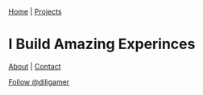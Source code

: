 [Home](/) | [Projects](/projects) 

# I Build Amazing Experinces
[About](/about) | [Contact](/contact)

<a align="center" class="github-button" href="https://github.com/diligamer" aria-label="Follow @diligamer on GitHub">Follow @diligamer</a>
<script async defer src="https://buttons.github.io/buttons.js"></script>
